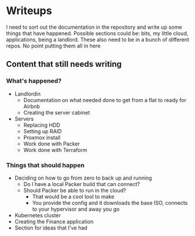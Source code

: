 # Writeups
I need to sort out the documentation in the repository and write up some things that have happened. Possible sections could be: bits, my little cloud, applications, being a landlord. These also need to be in a bunch of different repos. No point putting them all in here 

## Content that still needs writing
### What's happened?
- Landlordin
	- Documentation on what needed done to get from a flat to ready for Airbnb
	- Creating the server cabinet
- Servers
	- Replacing HDD
	- Setting up RAID
	- Proxmox install
	- Work done with Packer
	- Work done with Terraform

### Things that should happen
- Deciding on how to go from zero to back up and running
	- Do I have a local Packer build that can connect?
	- Should Packer be able to run in the cloud?
		- That would be a cool tool to make
		- You provide the config and it downloads the base ISO, connects to your hypervisor and away you go
- Kubernetes cluster
- Creating the Finance application
- Section for ideas that I've had